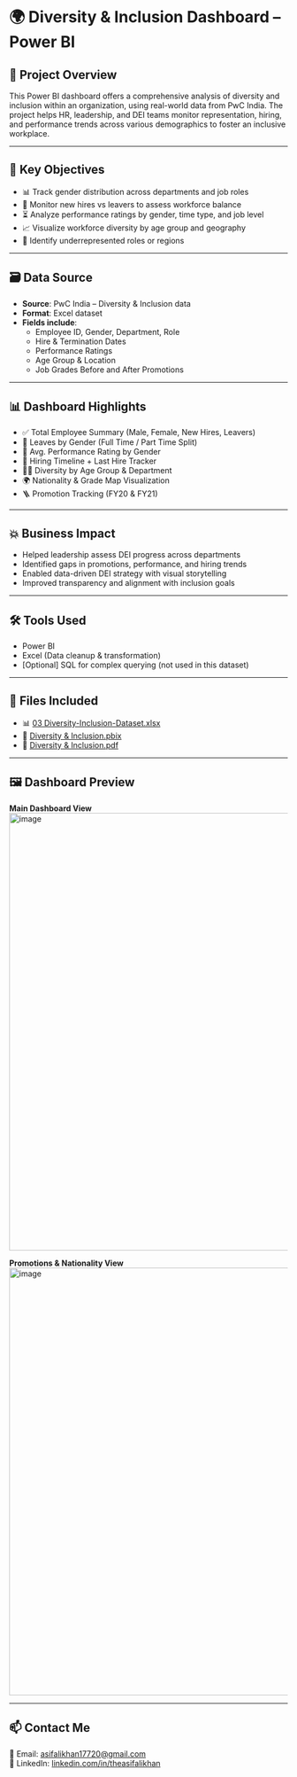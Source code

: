 # 🌍 Diversity & Inclusion Dashboard – Power BI

## 📌 Project Overview
This Power BI dashboard offers a comprehensive analysis of diversity and inclusion within an organization, using real-world data from PwC India. The project helps HR, leadership, and DEI teams monitor representation, hiring, and performance trends across various demographics to foster an inclusive workplace.

---

## 🎯 Key Objectives

- 📊 Track gender distribution across departments and job roles  
- 🧍 Monitor new hires vs leavers to assess workforce balance  
- ⏳ Analyze performance ratings by gender, time type, and job level  
- 📈 Visualize workforce diversity by age group and geography  
- 📍 Identify underrepresented roles or regions

---

## 🗃️ Data Source

- **Source**: PwC India – Diversity & Inclusion data  
- **Format**: Excel dataset  
- **Fields include**:
  - Employee ID, Gender, Department, Role  
  - Hire & Termination Dates  
  - Performance Ratings  
  - Age Group & Location  
  - Job Grades Before and After Promotions  

---

## 📊 Dashboard Highlights

- ✅ Total Employee Summary (Male, Female, New Hires, Leavers)  
- 🔄 Leaves by Gender (Full Time / Part Time Split)  
- 🧠 Avg. Performance Rating by Gender  
- 📅 Hiring Timeline + Last Hire Tracker  
- 🧑‍💼 Diversity by Age Group & Department  
- 🌍 Nationality & Grade Map Visualization  
- 🪜 Promotion Tracking (FY20 & FY21)

---

## 💥 Business Impact

- Helped leadership assess DEI progress across departments  
- Identified gaps in promotions, performance, and hiring trends  
- Enabled data-driven DEI strategy with visual storytelling  
- Improved transparency and alignment with inclusion goals  

---

## 🛠 Tools Used

- Power BI  
- Excel (Data cleanup & transformation)  
- [Optional] SQL for complex querying (not used in this dataset)  

---

## 📁 Files Included

- 📊 [03 Diversity-Inclusion-Dataset.xlsx](./03%20Diversity-Inclusion-Dataset.xlsx)  
- 🧠 [Diversity & Inclusion.pbix](./Diversity%20&%20Inclusion.pbix)  
- 📄 [Diversity & Inclusion.pdf](./Diversity%20&%20Inclusion.pdf)  

---

## 🖼 Dashboard Preview

**Main Dashboard View**  
<img width="1341" height="790" alt="image" src="https://github.com/user-attachments/assets/20ba5ad6-3d43-474b-ba06-ee6dc66af4d5" />

**Promotions & Nationality View**  
<img width="1412" height="772" alt="image" src="https://github.com/user-attachments/assets/5149e963-0e5e-4021-b79e-3e4cc468c0fa" />

---

## 📫 Contact Me

📧 Email: asifalikhan17720@gmail.com  
🔗 LinkedIn: [linkedin.com/in/theasifalikhan](https://linkedin.com/in/theasifalikhan)
